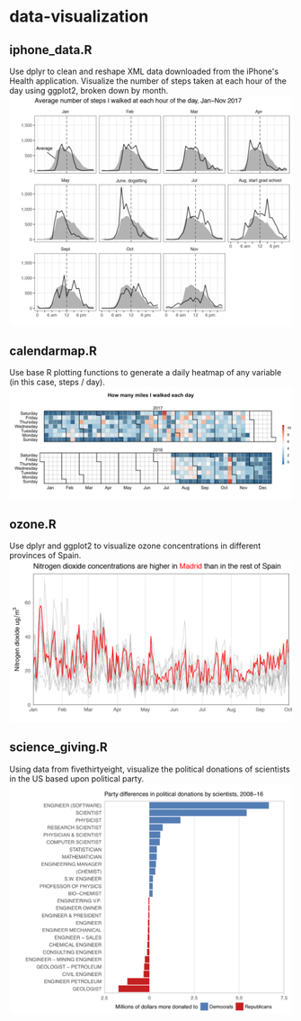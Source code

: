 # data-visualization

## iphone_data.R
Use dplyr to clean and reshape XML data downloaded from the iPhone's Health application. Visualize the number of steps taken at each hour of the day using ggplot2, broken down by month.
![](https://github.com/JohnMBrandt/data-visualization/blob/master/Static%20Visualizations/steps.png?raw=true)

## calendarmap.R
Use base R plotting functions to generate a daily heatmap of any variable (in this case, steps / day).
![](https://github.com/JohnMBrandt/data-visualization/blob/master/Static%20Visualizations/calendar1.png?raw=true)

## ozone.R
Use dplyr and ggplot2 to visualize ozone concentrations in different provinces of Spain.
![](https://github.com/JohnMBrandt/data-visualization/blob/master/Static%20Visualizations/Sample2.png?raw=true)

## science_giving.R
Using data from fivethirtyeight, visualize the political donations of scientists in the US based upon political party.
![](https://github.com/JohnMBrandt/data-visualization/blob/master/Static%20Visualizations/sample1.png?raw=true)
